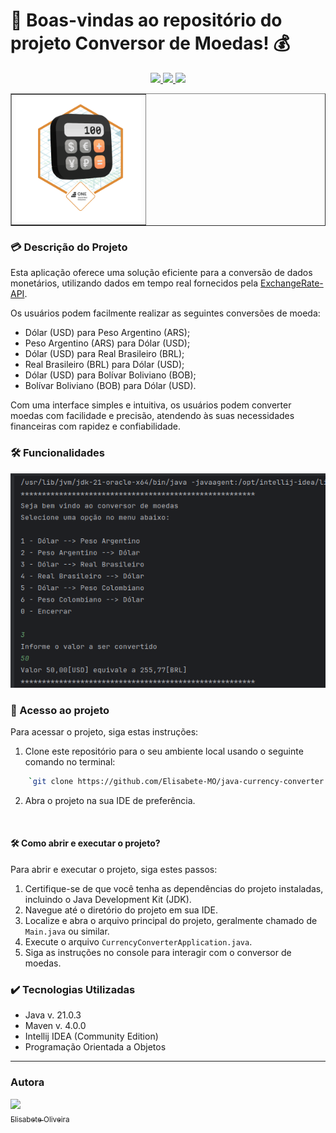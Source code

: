 
# :bank: Boas-vindas ao repositório do projeto Conversor de Moedas! :moneybag:
<p align="center">
     <a alt="Java" href="https://java.com" target="_blank">
        <img src="https://img.shields.io/badge/Java-v21.0.3-ED8B00.svg" />
    </a>
     <a alt="Maven" href="https://maven.apache.org/index.html" target="_blank">
        <img src="https://img.shields.io/badge/Maven-v4.0.0-CD2335.svg" />
    </a>
    <a alt="Gson" href="https://github.com/google/gson" target="_blank">
        <img src="https://img.shields.io/badge/Gson-v2.10.1-4285F4.svg" />
    </a>
</p>

<table align="center" border="hidden">
  <tr>
    <td>
      <img src="./images/Badge-Conversor.png" width="200px" alt="Badge de 
Conquista">
    </td>
  </tr>
</table>
           
### :credit_card: Descrição do Projeto

Esta aplicação oferece uma solução eficiente para a conversão de dados monetários, utilizando dados em tempo real fornecidos pela [ExchangeRate-API](https://www.exchangerate-api.com/).

Os usuários podem facilmente realizar as seguintes conversões de moeda:

-   Dólar (USD) para Peso Argentino (ARS);
-   Peso Argentino (ARS) para Dólar (USD);
-   Dólar (USD) para Real Brasileiro (BRL);
-   Real Brasileiro (BRL) para Dólar (USD);
-   Dólar (USD) para Bolívar Boliviano (BOB);
-   Bolívar Boliviano (BOB) para Dólar (USD).

Com uma interface simples e intuitiva, os usuários podem converter moedas com facilidade e precisão, atendendo às suas necessidades financeiras com rapidez e confiabilidade.

### 🛠️ Funcionalidades
<img src="./images/Captura de tela de 2024-04-30 18-42-10.png">


### 📁 Acesso ao projeto

Para acessar o projeto, siga estas instruções:

1.  Clone este repositório para o seu ambiente local usando o seguinte comando no terminal:
```bash    
    `git clone https://github.com/Elisabete-MO/java-currency-converter.git` 
```
2.  Abra o projeto na sua IDE de preferência.
<br>

#### 🛠️ Como abrir e executar o projeto?

Para abrir e executar o projeto, siga estes passos:

1.  Certifique-se de que você tenha as dependências do projeto instaladas, incluindo o Java Development Kit (JDK).
2.  Navegue até o diretório do projeto em sua IDE.
3.  Localize e abra o arquivo principal do projeto, geralmente chamado de `Main.java` ou similar.
4.  Execute o arquivo `CurrencyConverterApplication.java`.
5.  Siga as instruções no console para interagir com o conversor de moedas.
    
### ✔️ Tecnologias Utilizadas
* Java v. 21.0.3
* Maven v. 4.0.0
* Intellij IDEA (Community Edition)
* Programação Orientada a Objetos
---------------------------------------------------------

### Autora
[<img loading="lazy" src="https://avatars.githubusercontent.com/Elisabete-MO?v=4" width=115><br><sub>Elisabete Oliveira</sub>](https://github.com/Elisabete-MO)


<!--   [Título e Imagem de capa](https://www.alura.com.br/artigos/escrever-bom-readme#T%C3%ADtulo-e-Imagem-de-capa)
-   [Badges](https://www.alura.com.br/artigos/escrever-bom-readme#badges)
-   [Índice](https://www.alura.com.br/artigos/escrever-bom-readme#%C3%ADndice)
-   [Descrição do Projeto](https://www.alura.com.br/artigos/escrever-bom-readme#descri%C3%A7%C3%A3o-do-projeto)
-   [Status do Projeto](https://www.alura.com.br/artigos/escrever-bom-readme#status-do-Projeto)
-   [Funcionalidades e Demonstração da Aplicação](https://www.alura.com.br/artigos/escrever-bom-readme#funcionalidades-e-demonstra%C3%A7%C3%A3o-da-aplica%C3%A7%C3%A3o)
-   [Acesso ao Projeto](https://www.alura.com.br/artigos/escrever-bom-readme#acesso-ao-projeto)
-   [Tecnologias utilizadas](https://www.alura.com.br/artigos/escrever-bom-readme#tecnologias-utilizadas)
-   [Pessoas Contribuidoras](https://www.alura.com.br/artigos/escrever-bom-readme#pessoas-contribuidoras)
-   [Pessoas Desenvolvedoras do Projeto](https://www.alura.com.br/artigos/escrever-bom-readme#pessoas-desenvolvedoras)
-   [Licença](https://www.alura.com.br/artigos/escrever-bom-readme#licen%C3%A7a) -->
